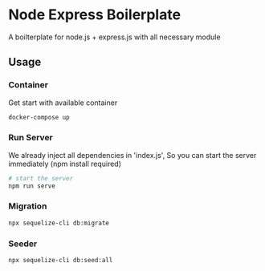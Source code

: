 # Node Express Boilerplate
A boilterplate for node.js + express.js with all necessary module

## Usage

### Container 
Get start with available container

```bash
docker-compose up 
```

### Run Server

We already inject all dependencies in 'index.js', So you can start the server immediately (npm install required)

``` bash
# start the server
npm run serve

```

### Migration
```bash
npx sequelize-cli db:migrate
```

### Seeder
```bash
npx sequelize-cli db:seed:all
```